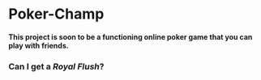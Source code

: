 # <h1>Poker-Champ</h1>
<h4>This project is soon to be a functioning online poker game that you can play with friends.</h4>
<h3>Can I get a <em>Royal Flush</em>?</h3>
